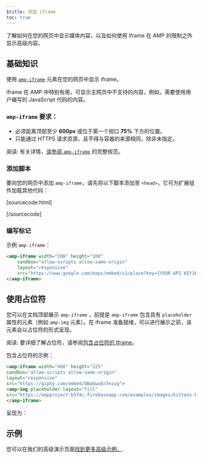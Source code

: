 ```yaml
---
$title: 添加 iframe
toc: true
---
```



了解如何在您的网页中显示媒体内容，以及如何使用 iframe 在 AMP 的限制之外显示高级内容。

## 基础知识

使用 [`amp-iframe`](/zh_cn/docs/reference/components/amp-iframe.html) 元素在您的网页中显示 iframe。

iframe 在 AMP 中特别有用，可显示主网页中不支持的内容，例如，需要使用用户编写的 JavaScript 代码的内容。

### `amp-iframe` 要求：

* 必须距离顶部至少 **600px** 或位于第一个视口 **75%** 下方的位置。
* 只能通过 HTTPS 请求资源，且不得与容器的来源相同，除非未指定。

阅读: 有关详情，[请参阅 <code>amp-iframe</code>](/zh_cn/docs/reference/components/amp-iframe.html) 的完整规范。

### 添加脚本

要向您的网页中添加 `amp-iframe`，请先将以下脚本添加至 `<head>`，它可为扩展组件加载其他代码：

[sourcecode:html]
<script async custom-element="amp-iframe"
    src="https://cdn.ampproject.org/v0/amp-iframe-0.1.js"></script>
[/sourcecode]

### 编写标记

示例 `amp-iframe`：

```html
<amp-iframe width="200" height="100"
    sandbox="allow-scripts allow-same-origin"
    layout="responsive"
    src="https://www.google.com/maps/embed/v1/place?key={YOUR API KEY}&q=europe">
</amp-iframe>
```

## 使用占位符

您可以在文档顶部展示 `amp-iframe` ，前提是 `amp-iframe` 包含具有 `placeholder` 属性的元素（例如 `amp-img` 元素）。在 iframe 准备就绪，可以进行展示之前，该元素会以占位符的形式呈现。

阅读: 要详细了解占位符，请参阅[包含占位符的 Iframe](/zh_cn/docs/reference/components/amp-iframe.html#iframe-with-placeholder)。

包含占位符的示例：

```html
<amp-iframe width="400" height="225"
sandbox="allow-scripts allow-same-origin"
layout="responsive"
src="https://giphy.com/embed/OWabwoEn7ezug">
<amp-img placeholder layout="fill"
src="https://ampproject-b5f4c.firebaseapp.com/examples/images/kittens-biting.jpg"></amp-img>
</amp-iframe>
```
呈现为：

<amp-iframe width="400" height="225"
sandbox="allow-scripts allow-same-origin"
layout="responsive"
src="https://giphy.com/embed/OWabwoEn7ezug">
<amp-img placeholder layout="fill"
src="https://ampproject-b5f4c.firebaseapp.com/examples/images/kittens-biting.jpg"></amp-img>
</amp-iframe>

## 示例

您可以在我们的高级演示页面[找到更多高级示例，](https://ampbyexample.com/components/amp-iframe/).
